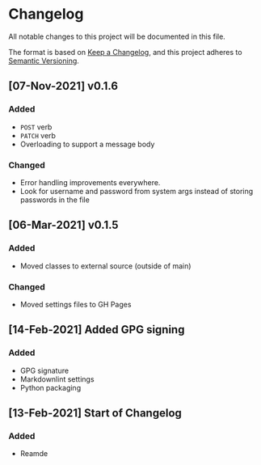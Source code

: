 # Changelog

All notable changes to this project will be documented in this file.

The format is based on [Keep a Changelog](https://keepachangelog.com/en/1.0.0/),
and this project adheres to [Semantic Versioning](https://semver.org/spec/v2.0.0.html).

## [07-Nov-2021] v0.1.6

### Added

- `POST` verb
- `PATCH` verb
- Overloading to support a message body

### Changed

- Error handling improvements everywhere.
- Look for username and password from system args instead of storing passwords in the file

## [06-Mar-2021] v0.1.5

### Added

- Moved classes to external source (outside of main)

### Changed

- Moved settings files to GH Pages

## [14-Feb-2021] Added GPG signing

### Added

- GPG signature
- Markdownlint settings
- Python packaging

## [13-Feb-2021] Start of Changelog

### Added

- Reamde
